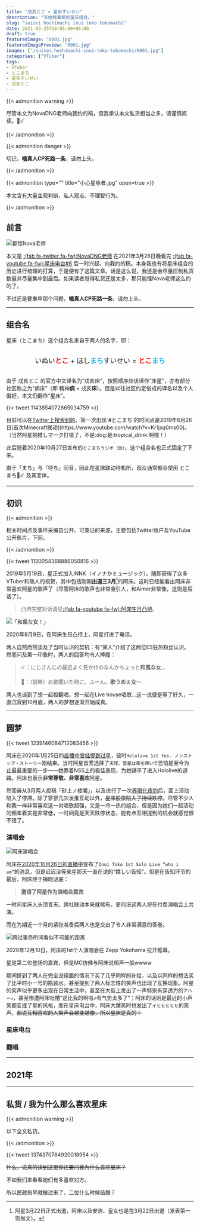 ```yaml
---
title: "戌亥とこ × 星街すいせい"
description: "写给我最爱的星床组合。"
slug: "suisei hoshimachi inui toko tokomachi"
date: 2021-03-25T18:05:00+08:00
draft: true
featuredImage: "0001.jpg"
featuredImagePreview: "0001.jpg"
images: ["/suisei-hoshimachi-inui-toko-tokomachi/0001.jpg"]
categories: ["VTuber"]
tags:
- VTuber
- とこまち
- 星街すいせい
- 戌亥とこ
---
```


{{< admonition warning >}}

尽管本文为NovaDNG老师向我约的稿，但我承认本文私货相当之多，请谨慎阅读。:tropical_drink::comet:

{{< /admonition >}}

{{< admonition danger >}}

切记，**嗑真人CP死路一条**，请勿上头。

{{< /admonition >}}

{{< admonition type="" title="小心星咏者.jpg" open=true >}}

本文含有大量主观判断、私人观点、不理智行为。

{{< /admonition >}}

## 前言

![都怪Nova老师](0003.jpg "怪我咯？")

本文是 [:(fab fa-twitter fa-fw):NovaDNG老师](https://twitter.com/NovaDNG) 在2021年3月26日晚看完 [:(fab fa-youtube fa-fw):星床电台#6](https://www.youtube.com/watch?v=nlkJdUZU5Ws) 后一时兴起，向我约的稿。本身我也有将星床组合的历史进行梳理的打算，于是便有了这篇文章。话是这么说，我还是会尽量压制私货数量并尽量集中到最后。如果读者觉得私货还是太多，那只能怪Nova老师这么约的了。

不过还是要重申那个问题，**嗑真人CP死路一条**，请勿上头。

<!--more-->

***

## 组合名

星床（とこまち）这个组合名来自于两人的名字，即：

<br>
<center><font size="4">いぬい<font color="red"><b>とこ</b></font> + ほし<font color=#00b8ed><b>まち</b></font>すいせい = <font color="red"><b>とこ</b></font><font color=#00b8ed><b>まち</b></font></font></center>
<br>

由于 戌亥とこ 的官方中文译名为“戌亥床”，按照顺序应该译作“床星”，亦有部分社区称之为“病床”（即 精神**病** + 戌亥**床**）。但是以往社区约定俗成的译名以及个人偏好，本文仍翻作“星床”。

<!--![2019年6月26日，好早](0004.jpg "首次使用 #とこまち 这个组合名")-->

{{< tweet 1143854072665034759 >}}

目前可以在[Twitter上搜索到的](https://twitter.com/search?q=とこまち(from:suisei_hosimati)&src=typed_query&f=live)、第一次出现`#とこまち`的时间点是2019年6月26日[首次Minecraft联动](https://www.youtube.com/watch?v=Kr1jxq0ms00)。（当然阿星把推しマーク打错了，不是:dog:是:tropical_drink:啊喂！）

此后随着2020年10月27日宣布的`とこまちラジオ（仮）`，这个组合名也正式固定了下来。

由于「まち」与「待ち」同音，因此在星床联动待机所，观众通常都会使用 とこまち:tropical_drink::comet: 及其变体。

***

## 初识

{{< admonition >}}

相关时间点及事件采编自公开、可查证的来源，主要包括Twitter账户及YouTube公开影片，下同。

{{< /admonition >}}

<!--![这会儿刚进INNK，你们认识得也挺早了…](0005.jpg "Twitter上第一次互动")-->

{{< tweet 1130054368886050816 >}}

2019年5月19日，星正式加入INNK（イノナかミュージック）。随即获得了众多VTuber和熟人的祝贺，其中包括刚刚**出道三3月**[^1]的阿床。这时已经能看出阿床非常喜欢阿星的歌声了（尽管阿床的歌声也非常吸引人，和Aimer非常像，这则是后话了）。

> 凸待完整对话请见[:(fab fa-youtube fa-fw):阿床生日凸待](https://www.youtube.com/watch?v=RWeFaZK1PfE&t=4305s)。

![「和風な女！」](0006.jpg "「歌うめぇ女！」")

2020年9月9日，在阿床生日凸待上，阿星打进了电话。

两人自然而然谈及了当时认识的契机：有“某人”介绍了这两位ES狂热粉丝认识。然而问及第一印象时，两人的回答均令人捧腹：

> :comet:：にじさんじの最近よく見かけのなんかちょっと**和風な女**…
> 
> :tropical_drink:：（前略）お歌聞いた時に、ふーん、**歌うめぇ女**～

两人也谈到了想一起投翻唱，想一起在Live house唱歌…这一说便是等了好久，一直沉寂到10月底，两人的梦想逐渐开始成真。

***

## 圆梦

{{< tweet 1239146084712083456 >}}

阿床在2020年1月25日的[直播中曾经提到过星](https://youtu.be/CJD2mkpSkJs?t=4119)，彼时`Hololive 1st fes. ノンストップ・ストーリー`刚结束。当时阿星首秀选择了`天球、彗星は夜を跨いで`恐怕是至今为止最最重要的一步——她靠着NSS上的极佳表现，为她铺平了进入Hololive的道路。阿床也表示**非常尊敬、非常喜欢**阿星。

然而自从3月两人投稿「砂上ノ楼閣」，以及进行了一次[界限化夜钓](https://www.youtube.com/watch?v=bwAXmu5uYes)后，面上活动陷入了停滞。除了寥寥几次发推互动以外，~~星床股票陷入了持续跌停~~。尽管不少人和我一样非常喜欢这一对唱歌超强，又是一冷一热的组合，但是因为她们一起活动的频率着实是非常低，一时间竟是天天跌停状态，能有点互相提到的机会就感觉很不错了。

### 演唱会

![阿床演唱会](0007.jpg "Inui Toko 1st Solo Live “who i am”")

阿床在[2020年10月26日的直播中](https://youtu.be/Q1t_vUj-fJQ?t=2364)宣布了`Inui Toko 1st Solo Live “who i am”`的消息，但是迟迟没等来星那天一直在说的“嬉しい告知”。但是在告知环节的最后，阿床终于揭晓谜底：

> **邀请了阿星作为演唱会嘉宾**

一时间星床人头顶青天。跨社联动本来就稀有，更何况这两人将在付费演唱会上共演。

而在为期近一个月的紧张准备后两人也是交出了令人非常满意的答卷。

<!--演唱会点评-->

![跨过事务所间看似不可能的距离](0008.jpg "「BREAKTHROUGH」")

2020年12月10日，阿床的1st个人演唱会在 Zepp Yokohama 拉开帷幕。

星是第二位登场的嘉宾，但是MC仿佛与阿床说相声一般wwww

期间提到了两人在完全没碰面的情况下买了几乎同样的补给，以及以同样的想法买了比平时小一号的瓶装水。甚至提到了两人标志性的笑声也出现了互换现象。阿星的笑声似乎更多出现在日常生活中，甚至在大街上发出了一声特别有穿透力的`アハー⤴︎`，甚至惨遭阿床吐槽“这比我的啊哈⤴︎有气势太多了”；阿床的话则是最近的小声笑都变成了星的风格，而在星床电台中，阿床大爆笑时也发出了`イヒヒヒヒヒ`的笑声。~~都说互相喜欢的人笑声会越变越像，所以星床是真的！~~

<!--感想会-->

### 星床电台

<!--电台概况与趣事-->

<!--各种闪光弹-->

### 翻唱

<!--至今三个翻唱以及感想-->

<!--还是想听更多翻唱和歌回-->

***

## 2021年

<!--ひま食堂3D联动-->

<!--电台新guest-->

<!--一点点希望-->

***

## 私货 / 我为什么那么喜欢星床

{{< admonition warning >}}

以下全文私货。

{{< /admonition >}}

{{< tweet 1374370784920018954 >}}

~~什么，说真的读到这里你还要问我为什么喜欢星床？~~

不如我们来看看她们有多喜欢对方。

<!--阿星切片-->

<!--阿床切片-->

所以民政局早就搬过来了，二位什么时候结婚？

[^1]: 阿星3月22日正式出道，阿床以及安洁、皇女也是在3月22日出道（发表第一则推文）。
